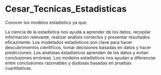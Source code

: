 # Cesar_Tecnicas_Estadisticas

Conocer los modelos estadistico ya que:

La ciencia de la estadística nos ayuda a aprender de los datos, recopilar información relevante, realizar análisis correctos y presentar resultados eficazmente.
Los modelados estadísticos son clave para hacer descubrimientos científicos, tomar decisiones basadas en datos y hacer predicciones.
Los analistas estadísticos aprenden de los datos y evitan conclusiones erróneas.
Los modelos estadísticos nos ayudan a diferenciar entre conclusiones razonables y dudosas basadas en pruebas cuantitativas.
